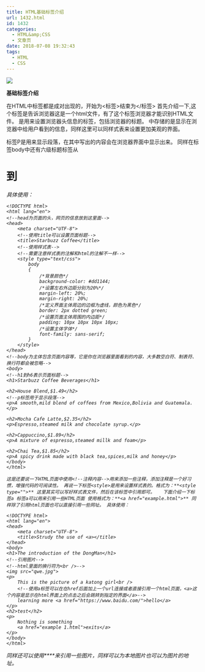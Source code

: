 ```yaml
---
title: HTML基础标签介绍
url: 1432.html
id: 1432
categories:
  - HTML&amp;CSS
  - 文章页
date: 2018-07-08 19:32:43
tags:
  - HTML
  - CSS
---
```


![](http://47.100.4.8/wp-content/uploads/2018/07/QQ图片20180708191725.png)

**基础标签介绍**

在HTML中标签都是成对出现的，开始为<标签>结束为</标签> 首先介绍一下<html>,这个标签是告诉浏览器这是一个html文件，有了这个标签浏览器才能识别HTML文件。 <head>是用来设置浏览器头信息的标签，包括浏览器的标题。 <title>用来设置网页标题在<head>中完成 格式为：**<title>标题</title>** <body>中存储的是显示在浏览器中给用户看到的信息，同样这里可以同样式表来设置更加美观的界面。 <p>标签P是用来显示段落，在其中写出的内容会在浏览器界面中显示出来。 同样在标签body中还有六级标题标签从<h1>到<h6> 具体使用：
```
<!DOCTYPE html>
<html lang="en">
<!--head为页面的头，网页的信息放到这里面-->
<head>
    <meta charset="UTF-8">
    <!--使用title可以设置页面标题-->
    <title>Starbuzz Coffee</title>
    <!--使用样式表-->
    <!--需要注意样式表的注解和html的注解不一样-->
    <style type="text/css">
        body
        {
            /*背景颜色*/
            background-color: #dd1144;
            /*设置左右外边距分别为20%*/
            margin-left: 20%;
            margin-right: 20%;
            /*定义界面主体周边的边框为虚线，颜色为黑色*/
            border: 2px dotted green;
            /*设置页面主体周围的内边距*/
            padding: 10px 10px 10px 10px;
            /*设置主体字体*/
            font-family: sans-serif;
        }
    </style>
</head>
<!--body为主体包含页面内容等，它是你在浏览器里面看到的内容，大多数空白符、制表符、换行符都会被忽略-->
<body>
<!--h1到h6表示页面标题-->
<h1>Starbuzz Coffee Beverages</h1>

<h2>House Blend,$1.49</h2>
<!--p标签用于显示段落-->
<p>A smooth,mild blend of coffees from Mexico,Bolivia and Guatemala.</p>

<h2>Mocha Cafe Latte,$2.35</h2>
<p>Espresso,steamed milk and chocolate syrup.</p>

<h2>Cappuccino,$1.89</h2>
<p>A mixture of espresso,steamed millk and foam</p>

<h2>Chai Tea,$1.85</h2>
<p>A spicy drink made with black tea,spices,milk and honey</p>
</body>
</html>

这是还要说一下HTML页面中使用<!--注释内容-->用来添加一些注释，添加注释是一个好习惯，增强代码的可阅读性。 再说一下标签<style>是用来设置样式表的。格式为：**<style type="">** 这里其实可以写好样式表文件，然后在该标签中引用即可。   下面介绍一下标签a 标签a可以用来引用一些HTML页面 使用格式为：**<a href="example.html">** 同样除了引用html页面也可以直接引用一些网址。 具体使用：

<!DOCTYPE html>
<html lang="en">
<head>
    <meta charset="UTF-8">
    <title>Strudy the use of <a></title>
</head>
<body>
<h1>The introduction of the DongMan</h1>
<!--引用图片-->
<!--html里面的换行符为<br />-->
<img src="qwe.jpg">
<p>
    This is the picture of a katong girl<br />
    <!--使用a标签可以在在href后面加上一个url连接或者直接引用一个html页面，<a>这个内容是显示在html界面上的点击之后会跳转到指定的界面</a>-->
    learning more <a href="https://www.baidu.com/">hello</a>
</p>
<h2>test</h2>
<p>
    Nothing is something
    <a href="example 1.html">exits</a>
</p>
</body>
</html>
```
同样还可以使用**<img src="">**来引用一些图片，同样可以为本地图片也可以为图片的地址。